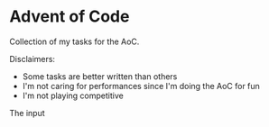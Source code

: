 # Advent of Code

Collection of my tasks for the AoC.

Disclaimers:
- Some tasks are better written than others
- I'm not caring for performances since I'm doing the AoC for fun
- I'm not playing competitive

The input 